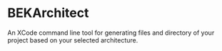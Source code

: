 # BEKArchitect
An XCode command line tool for generating files and directory of your project based on your selected architecture.
